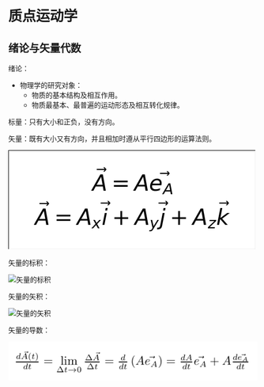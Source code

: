 # 质点运动学

## 绪论与矢量代数

绪论：

*   物理学的研究对象：
    *   物质的基本结构及相互作用。
    *   物质最基本、最普遍的运动形态及相互转化规律。

标量：只有大小和正负，没有方向。

矢量：既有大小又有方向，并且相加时遵从平行四边形的运算法则。

![矢量](formula/%24vec%7BA%7D%3DAvec%7Be_A%7D%24%24vec%7BA%7D%3DA_xvec%7Bi%7D%2BA_yvec%7Bj%7D%2BA_zvec%7Bk%7D%24.png)

矢量的标积：

![矢量的标积](formula/%24vec%7BA%7Dcdotvec%7BB%7D%3DABcos%CE%B1%3DC%24.png)

矢量的矢积：

![矢量的矢积](formula/%24vec%7BA%7Dtimesvec%7BB%7D%3Dvec%7BC%7D%24%24leftvec%7Bc%7Dright%3DABsin%CE%B1%24.png)

矢量的导数：

![矢量的导数](resources/derivative_of_vector.png)
